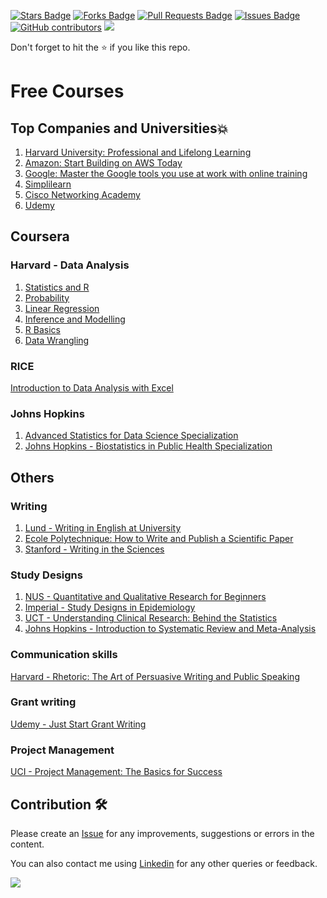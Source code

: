 <a href="https://github.com/drshahizan/research-material/stargazers"><img src="https://img.shields.io/github/stars/drshahizan/research-material" alt="Stars Badge"/></a>
<a href="https://github.com/drshahizan/research-material/network/members"><img src="https://img.shields.io/github/forks/drshahizan/research-material" alt="Forks Badge"/></a>
<a href="https://github.com/drshahizan/research-material/pulls"><img src="https://img.shields.io/github/issues-pr/drshahizan/research-material" alt="Pull Requests Badge"/></a>
<a href="https://github.com/drshahizan/research-material/issues"><img src="https://img.shields.io/github/issues/drshahizan/research-material" alt="Issues Badge"/></a>
<a href="https://github.com/drshahizan/research-material/graphs/contributors"><img alt="GitHub contributors" src="https://img.shields.io/github/contributors/drshahizan/research-material?color=2b9348"></a>
![](https://visitor-badge.glitch.me/badge?page_id=drshahizan/research-material)

Don't forget to hit the :star: if you like this repo.

# Free Courses

## Top Companies and Universities💥

1. [Harvard University: Professional and Lifelong Learning](https://pll.harvard.edu/)
2. [Amazon: Start Building on AWS Today](https://aws.amazon.com/)
3. [Google: Master the Google tools you use at work with online training](https://skillshop.withgoogle.com/)
4. [Simplilearn](https://www.simplilearn.com/)
5. [Cisco Networking Academy](https://www.cisco.com/c/m/en_sg/partners/cisco-networking-academy/index.html)
6. [Udemy](https://www.udemy.com/courses/search/?q=free%20courses)

## Coursera

### Harvard - Data Analysis
1. [Statistics and R](https://lnkd.in/ggwKPfH3)
2. [Probability](https://lnkd.in/gRA-sCrU)
3. [Linear Regression](https://lnkd.in/gCqYdf_W)
4. [Inference and Modelling](https://lnkd.in/gSnuYTMW)
5. [R Basics](https://lnkd.in/gzW8Z5jT)
6. [Data Wrangling](https://lnkd.in/gnArki9W)

### RICE
[Introduction to Data Analysis with Excel](https://lnkd.in/gBVHWzvR)
 
### Johns Hopkins
1. [Advanced Statistics for Data Science Specialization](https://lnkd.in/g_n-3Wn5)
2. [Johns Hopkins - Biostatistics in Public Health Specialization](https://lnkd.in/g2bGxxet)

## Others
### Writing
1. [Lund - Writing in English at University](https://lnkd.in/gpMSRaAE)
2. [Ecole Polytechnique: How to Write and Publish a Scientific Paper](https://lnkd.in/gPfSdCSv)
3. [Stanford - Writing in the Sciences](https://lnkd.in/gSK3HbPn)

### Study Designs
1. [NUS - Quantitative and Qualitative Research for Beginners](https://lnkd.in/ggfRpway)
2. [Imperial - Study Designs in Epidemiology](https://lnkd.in/gay73vX8)
3. [UCT - Understanding Clinical Research: Behind the Statistics](https://lnkd.in/g6nhZjt6)
4. [Johns Hopkins - Introduction to Systematic Review and Meta-Analysis](https://lnkd.in/gvA5cfbT)

### Communication skills
[Harvard - Rhetoric: The Art of Persuasive Writing and Public Speaking](https://lnkd.in/gxsf9KgA)

### Grant writing
[Udemy - Just Start Grant Writing](https://lnkd.in/gT2v9peW)

### Project Management
[UCI - Project Management: The Basics for Success](https://lnkd.in/gRpf7NuB)

## Contribution 🛠️
Please create an [Issue](https://github.com/drshahizan/research-material/issues) for any improvements, suggestions or errors in the content.

You can also contact me using [Linkedin](https://www.linkedin.com/in/drshahizan/) for any other queries or feedback.

![](https://visitor-badge.glitch.me/badge?page_id=drshahizan)
